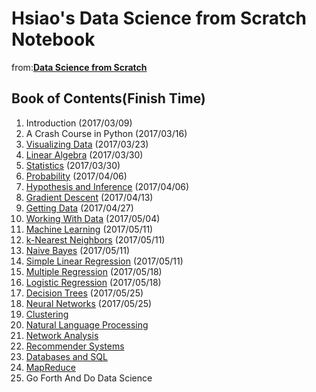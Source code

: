 Hsiao's Data Science from Scratch Notebook
=========================

from:__[Data Science from Scratch](http://joelgrus.com/2015/04/26/data-science-from-scratch-first-principles-with-python/)__


## Book of Contents(Finish Time)
1. Introduction (2017/03/09)
2. A Crash Course in Python (2017/03/16)
3. [Visualizing Data](https://github.com/joelgrus/data-science-from-scratch/blob/master/code/visualizing_data.py) (2017/03/23)
4. [Linear Algebra](https://github.com/joelgrus/data-science-from-scratch/blob/master/code/linear_algebra.py) (2017/03/30) 
5. [Statistics](https://github.com/joelgrus/data-science-from-scratch/blob/master/code/statistics.py) (2017/03/30)
6. [Probability](https://github.com/joelgrus/data-science-from-scratch/blob/master/code/probability.py) (2017/04/06)
7. [Hypothesis and Inference](https://github.com/joelgrus/data-science-from-scratch/blob/master/code/hypothesis_and_inference.py) (2017/04/06)
8. [Gradient Descent](https://github.com/joelgrus/data-science-from-scratch/blob/master/code/gradient_descent.py)  (2017/04/13) 
9. [Getting Data](https://github.com/joelgrus/data-science-from-scratch/blob/master/code/getting_data.py)  (2017/04/27) 
10. [Working With Data](https://github.com/joelgrus/data-science-from-scratch/blob/master/code/working_with_data.py) (2017/05/04) 
11. [Machine Learning](https://github.com/joelgrus/data-science-from-scratch/blob/master/code/machine_learning.py) (2017/05/11)
12. [k-Nearest Neighbors](https://github.com/joelgrus/data-science-from-scratch/blob/master/code/nearest_neighbors.py) (2017/05/11)
13. [Naive Bayes](https://github.com/joelgrus/data-science-from-scratch/blob/master/code/naive_bayes.py) (2017/05/11)
14. [Simple Linear Regression](https://github.com/joelgrus/data-science-from-scratch/blob/master/code/simple_linear_regression.py) (2017/05/11)
15. [Multiple Regression](https://github.com/joelgrus/data-science-from-scratch/blob/master/code/multiple_regression.py) (2017/05/18)
16. [Logistic Regression](https://github.com/joelgrus/data-science-from-scratch/blob/master/code/logistic_regression.py) (2017/05/18)
17. [Decision Trees](https://github.com/joelgrus/data-science-from-scratch/blob/master/code/decision_trees.py) (2017/05/25)
18. [Neural Networks](https://github.com/joelgrus/data-science-from-scratch/blob/master/code/neural_networks.py) (2017/05/25)
19. [Clustering](https://github.com/joelgrus/data-science-from-scratch/blob/master/code/clustering.py)
20. [Natural Language Processing](https://github.com/joelgrus/data-science-from-scratch/blob/master/code/natural_language_processing.py)
21. [Network Analysis](https://github.com/joelgrus/data-science-from-scratch/blob/master/code/network_analysis.py)
22. [Recommender Systems](https://github.com/joelgrus/data-science-from-scratch/blob/master/code/recommender_systems.py)
23. [Databases and SQL](https://github.com/joelgrus/data-science-from-scratch/blob/master/code/databases.py)
24. [MapReduce](https://github.com/joelgrus/data-science-from-scratch/blob/master/code/mapreduce.py)
25. Go Forth And Do Data Science
